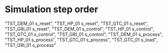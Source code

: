 # Simulation step order
"TST_DEM_01 s_reset",
"TST_HP_01 s_reset",
"TST_GTC_01 s_reset",
"TST_GRI_01 s_reset",
"TST_DEM_01 s_control",
"TST_HP_01 s_control",
"TST_GTC_01 s_control",
"TST_GRI_01 s_control",
"TST_DEM_01 s_process",
"TST_HP_01 s_process",
"TST_GTC_01 s_process",
"TST_GTC_01 s_load",
"TST_GRI_01 s_process"

